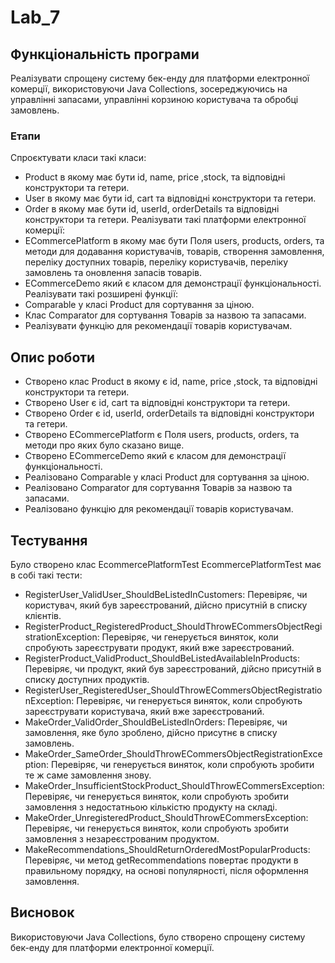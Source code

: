# Lab_7
## Функціональність програми
Реалізувати спрощену систему бек-енду для платформи електронної комерції, використовуючи Java Collections, зосереджуючись на управлінні запасами, управлінні корзиною користувача та обробці замовлень.
### Етапи
Спроєктувати класи такі класи:
- Product в якому має бути id, name, price ,stock, та відповідні конструктори та гетери.
- User в якому має бути id, cart та відповідні конструктори та гетери.
- Order в якому має бути id, userId, orderDetails та відповідні конструктори та гетери.
Реалізувати такі платформи електронної комерції:
- ECommercePlatform в якому має бути Поля users, products, orders, та методи для додавання користувачів, товарів, створення замовлення, переліку доступних товарів, переліку користувачів, переліку замовлень та оновлення запасів товарів.
- ECommerceDemo який є класом для демонстрації функціональності.
Реалізувати такі розширені функції:
- Comparable у класі Product для сортування за ціною.
- Клас Comparator для сортування Товарів за назвою та запасами.
- Реалізувати функцію для рекомендації товарів користувачам.
## Опис роботи
- Створено клас Product в якому є id, name, price ,stock, та відповідні конструктори та гетери.
- Створено User є id, cart та відповідні конструктори та гетери.
- Створено Order є id, userId, orderDetails та відповідні конструктори та гетери.
- Створено ECommercePlatform є Поля users, products, orders, та методи про яких було сказано вище.
- Створено ECommerceDemo який є класом для демонстрації функціональності.
- Реалізовано Comparable у класі Product для сортування за ціною.
- Реалізовано Comparator для сортування Товарів за назвою та запасами.
- Реалізовано функцію для рекомендації товарів користувачам.
## Тестування
Було створено клас EcommercePlatformTest
EcommercePlatformTest має в собі такі тести:
- RegisterUser_ValidUser_ShouldBeListedInCustomers: Перевіряє, чи користувач, який був зареєстрований, дійсно присутній в списку клієнтів.
- RegisterProduct_RegisteredProduct_ShouldThrowECommersObjectRegistrationException: Перевіряє, чи генерується виняток, коли спробують зареєструвати продукт, який вже зареєстрований.
- RegisterProduct_ValidProduct_ShouldBeListedAvailableInProducts: Перевіряє, чи продукт, який був зареєстрований, дійсно присутній в списку доступних продуктів.
- RegisterUser_RegisteredUser_ShouldThrowECommersObjectRegistrationException: Перевіряє, чи генерується виняток, коли спробують зареєструвати користувача, який вже зареєстрований.
- MakeOrder_ValidOrder_ShouldBeListedInOrders: Перевіряє, чи замовлення, яке було зроблено, дійсно присутнє в списку замовлень.
- MakeOrder_SameOrder_ShouldThrowECommersObjectRegistrationException: Перевіряє, чи генерується виняток, коли спробують зробити те ж саме замовлення знову.
- MakeOrder_InsufficientStockProduct_ShouldThrowECommersException: Перевіряє, чи генерується виняток, коли спробують зробити замовлення з недостатньою кількістю продукту на складі.
- MakeOrder_UnregisteredProduct_ShouldThrowECommersException: Перевіряє, чи генерується виняток, коли спробують зробити замовлення з незареєстрованим продуктом.
- MakeRecommendations_ShouldReturnOrderedMostPopularProducts: Перевіряє, чи метод getRecommendations повертає продукти в правильному порядку, на основі популярності, після оформлення замовлення.
## Висновок
Використовуючи Java Collections, було створено спрощену систему бек-енду для платформи електронної комерції.
